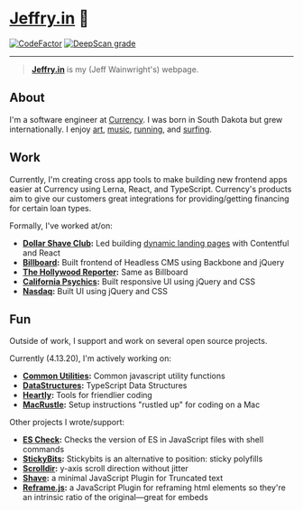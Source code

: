 # [Jeffry\.in](https://jeffry.in) 🥤

[![CodeFactor](https://www.codefactor.io/repository/github/yowainwright/yowainwright.github.io/badge)](https://www.codefactor.io/repository/github/yowainwright/yowainwright.github.io)
[![DeepScan grade](https://deepscan.io/api/teams/8416/projects/10577/branches/148587/badge/grade.svg)](https://deepscan.io/dashboard#view=project&tid=8416&pid=10577&bid=148587)

---

> **[Jeffry\.in](https://jeffry.in)** is my (Jeff Wainwright's) webpage.

## About

I'm a software engineer at [Currency](https://www.gocurrency.com/). I was born in South Dakota but grew internationally. I enjoy [art](https://www.instagram.com/porkypaints/), [music](https://open.spotify.com/user/127322575?si=6zrJlJX9RcaOk5mp-iJnJg), [running](https://www.strava.com/athletes/722335), and [surfing](https://www.instagram.com/yowainwright/).

## Work

Currently, I'm creating cross app tools to make building new frontend apps easier at Currency using Lerna, React, and TypeScript. Currency's products aim to give our customers great integrations for providing/getting financing for certain loan types.

Formally, I've worked at/on:

- **[Dollar Shave Club](https://www.dollarshaveclub.com/):** Led building [dynamic landing pages](https://www.dollarshaveclub.com/join/shave-set) with Contentful and React
- **[Billboard](https://www.billboard.com/):** Built frontend of Headless CMS using Backbone and jQuery
- **[The Hollywood Reporter](https://www.hollywoodreporter.com/):** Same as Billboard
- **[California Psychics](https://www.californiapsychics.com/):** Built responsive UI using jQuery and CSS
- **[Nasdaq](https://www.nasdaq.com/):** Built UI using jQuery and CSS

## Fun

Outside of work, I support and work on several open source projects.

Currently (4.13.20), I'm actively working on:

- **[Common Utilities](https://github.com/yowainwright/common-utilities):** Common javascript utility functions
- **[DataStructures](https://github.com/yowainwright/datastructures):** TypeScript Data Structures
- **[Heartly](https://github.com/heartly/heartly):** Tools for friendlier coding
- **[MacRustle](https://github.com/yowainwright/macrustle):** Setup instructions "rustled up" for coding on a Mac

Other projects I wrote/support:

- **[ES Check](https://github.com/dollarshaveclub/es-check):** Checks the version of ES in JavaScript files with shell commands
- **[StickyBits](https://github.com/dollarshaveclub/stickybits):** Stickybits is an alternative to position: sticky polyfills
- **[Scrolldir](https://github.com/dollarshaveclub/scrolldir):** y-axis scroll direction without jitter
- **[Shave](https://github.com/dollarshaveclub/shave):** a minimal JavaScript Plugin for Truncated text
- **[Reframe.js](https://github.com/dollarshaveclub/reframe.js):** a JavaScript Plugin for reframing html elements so they're an intrinsic ratio of the original—great for embeds
